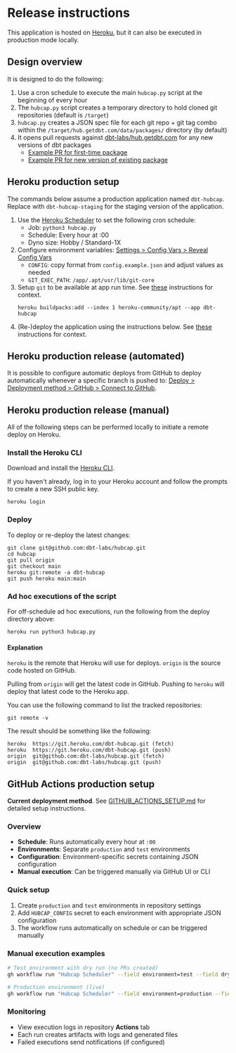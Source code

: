 # Release instructions

This application is hosted on [Heroku](https://www.heroku.com), but it can also be executed in production mode locally.

## Design overview
It is designed to do the following:
1. Use a cron schedule to execute the main `hubcap.py` script at the beginning of every hour
2. The `hubcap.py` script creates a temporary directory to hold cloned git repositories (default is `/target`)
3. `hubcap.py` creates a JSON spec file for each git repo + git tag combo within the `/target/hub.getdbt.com/data/packages/` directory (by default)
4. It opens pull requests against [dbt-labs/hub.getdbt.com](https://github.com/dbt-labs/hub.getdbt.com) for any new versions of dbt packages
    - [Example PR for first-time package](https://github.com/dbt-labs/hub.getdbt.com/pull/1681/files)
    - [Example PR for new version of existing package](https://github.com/dbt-labs/hub.getdbt.com/pull/1683/files)

## Heroku production setup

The commands below assume a production application named `dbt-hubcap`. Replace with `dbt-hubcap-staging` for the staging version of the application.

1. Use the [Heroku Scheduler](https://dashboard.heroku.com/apps/dbt-hubcap/scheduler) to set the following cron schedule:
    - Job: `python3 hubcap.py`
    - Schedule: Every hour at :00
    - Dyno size: Hobby / Standard-1X
1. Configure environment variables: [Settings > Config Vars > Reveal Config Vars](https://dashboard.heroku.com/apps/dbt-hubcap/settings)
    - `CONFIG`: copy format from `config.example.json` and adjust values as needed
    - `GIT_EXEC_PATH`: `/app/.apt/usr/lib/git-core`
1. Setup `git` to be available at app run time. See [these](https://devcenter.heroku.com/articles/heroku-24-stack#changes-to-git) instructions for context.
    ```shell
    heroku buildpacks:add --index 1 heroku-community/apt --app dbt-hubcap
    ```
1. (Re-)deploy the application using the instructions below. See [these](https://dashboard.heroku.com/apps/dbt-hubcap/deploy/heroku-git) instructions for context.


## Heroku production release (automated)

It is possible to configure automatic deploys from GitHub to deploy automatically whenever a specific branch is pushed to: [Deploy > Deployment method > GitHub > Connect to GitHub](https://dashboard.heroku.com/apps/dbt-hubcap/deploy/github).

## Heroku production release (manual)

All of the following steps can be performed locally to initiate a remote deploy on Heroku.

### Install the Heroku CLI
Download and install the [Heroku CLI](https://devcenter.heroku.com/articles/heroku-command-line).

If you haven't already, log in to your Heroku account and follow the prompts to create a new SSH public key.

```shell
heroku login
```

### Deploy

To deploy or re-deploy the latest changes:
```shell
git clone git@github.com:dbt-labs/hubcap.git
cd hubcap
git pull origin
git checkout main
heroku git:remote -a dbt-hubcap
git push heroku main:main
```

### Ad hoc executions of the script

For off-schedule ad hoc executions, run the following from the deploy directory above:

```shell
heroku run python3 hubcap.py
```

#### Explanation

`heroku` is the remote that Heroku will use for deploys. `origin` is the source code hosted on GitHub.

Pulling from `origin` will get the latest code in GitHub. Pushing to `heroku` will deploy that latest code to the Heroku app.

You can use the following command to list the tracked repositories:
```shell
git remote -v
```

The result should be something like the following:
```
heroku  https://git.heroku.com/dbt-hubcap.git (fetch)
heroku  https://git.heroku.com/dbt-hubcap.git (push)
origin  git@github.com:dbt-labs/hubcap.git (fetch)
origin  git@github.com:dbt-labs/hubcap.git (push)
```

## GitHub Actions production setup

**Current deployment method**. See [GITHUB_ACTIONS_SETUP.md](GITHUB_ACTIONS_SETUP.md) for detailed setup instructions.

### Overview
- **Schedule**: Runs automatically every hour at `:00`
- **Environments**: Separate `production` and `test` environments
- **Configuration**: Environment-specific secrets containing JSON configuration
- **Manual execution**: Can be triggered manually via GitHub UI or CLI

### Quick setup
1. Create `production` and `test` environments in repository settings
2. Add `HUBCAP_CONFIG` secret to each environment with appropriate JSON configuration
3. The workflow runs automatically on schedule or can be triggered manually

### Manual execution examples
```bash
# Test environment with dry run (no PRs created)
gh workflow run "Hubcap Scheduler" --field environment=test --field dry_run=true

# Production environment (live)
gh workflow run "Hubcap Scheduler" --field environment=production --field dry_run=false
```

### Monitoring
- View execution logs in repository **Actions** tab
- Each run creates artifacts with logs and generated files
- Failed executions send notifications (if configured)
